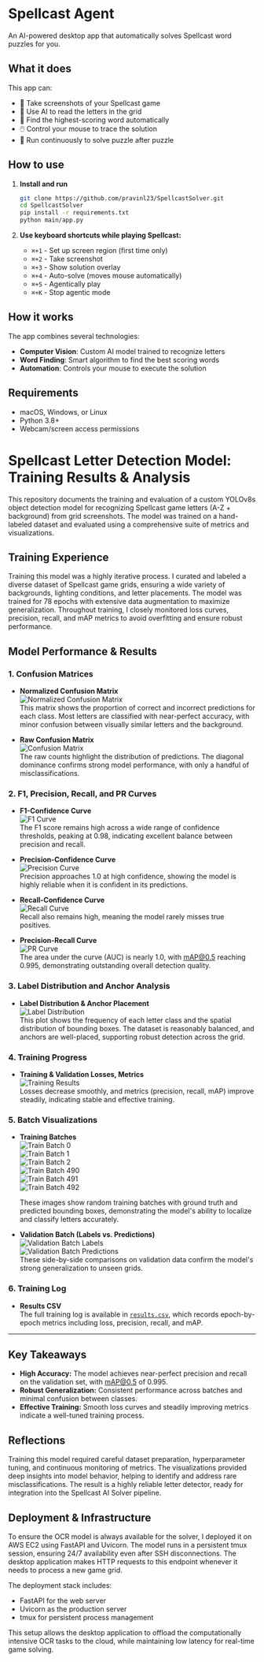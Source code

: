 # Spellcast Agent

An AI-powered desktop app that automatically solves Spellcast word puzzles for you.

## What it does

This app can:
- 📸 Take screenshots of your Spellcast game
- 🤖 Use AI to read the letters in the grid
- 🎯 Find the highest-scoring word automatically  
- 🖱️ Control your mouse to trace the solution
- 🔄 Run continuously to solve puzzle after puzzle

## How to use

1. **Install and run**
   ```bash
   git clone https://github.com/pravinl23/SpellcastSolver.git
   cd SpellcastSolver
   pip install -r requirements.txt
   python main/app.py
   ```

2. **Use keyboard shortcuts while playing Spellcast:**
   - `⌘+1` - Set up screen region (first time only)
   - `⌘+2` - Take screenshot
   - `⌘+3` - Show solution overlay
   - `⌘+4` - Auto-solve (moves mouse automatically)
   - `⌘+5` - Agentically play
   - `⌘+K` - Stop agentic mode

## How it works

The app combines several technologies:
- **Computer Vision**: Custom AI model trained to recognize letters
- **Word Finding**: Smart algorithm to find the best scoring words
- **Automation**: Controls your mouse to execute the solution

## Requirements

- macOS, Windows, or Linux
- Python 3.8+
- Webcam/screen access permissions

# Spellcast Letter Detection Model: Training Results & Analysis

This repository documents the training and evaluation of a custom YOLOv8s object detection model for recognizing Spellcast game letters (A-Z + background) from grid screenshots. The model was trained on a hand-labeled dataset and evaluated using a comprehensive suite of metrics and visualizations.

## Training Experience

Training this model was a highly iterative process. I curated and labeled a diverse dataset of Spellcast game grids, ensuring a wide variety of backgrounds, lighting conditions, and letter placements. The model was trained for 78 epochs with extensive data augmentation to maximize generalization. Throughout training, I closely monitored loss curves, precision, recall, and mAP metrics to avoid overfitting and ensure robust performance.

## Model Performance & Results

### 1. Confusion Matrices

- **Normalized Confusion Matrix**  
  ![Normalized Confusion Matrix](img/confusion_matrix_normalized.png)  
  This matrix shows the proportion of correct and incorrect predictions for each class. Most letters are classified with near-perfect accuracy, with minor confusion between visually similar letters and the background.

- **Raw Confusion Matrix**  
  ![Confusion Matrix](img/confusion_matrix.png)  
  The raw counts highlight the distribution of predictions. The diagonal dominance confirms strong model performance, with only a handful of misclassifications.

### 2. F1, Precision, Recall, and PR Curves

- **F1-Confidence Curve**  
  ![F1 Curve](img/F1_curve.png)  
  The F1 score remains high across a wide range of confidence thresholds, peaking at 0.98, indicating excellent balance between precision and recall.

- **Precision-Confidence Curve**  
  ![Precision Curve](img/P_curve.png)  
  Precision approaches 1.0 at high confidence, showing the model is highly reliable when it is confident in its predictions.

- **Recall-Confidence Curve**  
  ![Recall Curve](img/R_curve.png)  
  Recall also remains high, meaning the model rarely misses true positives.

- **Precision-Recall Curve**  
  ![PR Curve](img/PR_curve.png)  
  The area under the curve (AUC) is nearly 1.0, with mAP@0.5 reaching 0.995, demonstrating outstanding overall detection quality.

### 3. Label Distribution and Anchor Analysis

- **Label Distribution & Anchor Placement**  
  ![Label Distribution](img/labels.jpg)  
  This plot shows the frequency of each letter class and the spatial distribution of bounding boxes. The dataset is reasonably balanced, and anchors are well-placed, supporting robust detection across the grid.

### 4. Training Progress

- **Training & Validation Losses, Metrics**  
  ![Training Results](img/results.png)  
  Losses decrease smoothly, and metrics (precision, recall, mAP) improve steadily, indicating stable and effective training.

### 5. Batch Visualizations

- **Training Batches**  
  ![Train Batch 0](img/train_batch0.jpg)  
  ![Train Batch 1](img/train_batch1.jpg)  
  ![Train Batch 2](img/train_batch2.jpg)  
  ![Train Batch 490](img/train_batch490.jpg)  
  ![Train Batch 491](img/train_batch491.jpg)  
  ![Train Batch 492](img/train_batch492.jpg)  

  These images show random training batches with ground truth and predicted bounding boxes, demonstrating the model's ability to localize and classify letters accurately.

- **Validation Batch (Labels vs. Predictions)**  
  ![Validation Batch Labels](img/val_batch0_labels.jpg)  
  ![Validation Batch Predictions](img/val_batch0_pred.jpg)  
  These side-by-side comparisons on validation data confirm the model's strong generalization to unseen grids.

### 6. Training Log

- **Results CSV**  
  The full training log is available in [`results.csv`](dataset/runs/finaltrain/results.csv), which records epoch-by-epoch metrics including loss, precision, recall, and mAP.

---

## Key Takeaways

- **High Accuracy:** The model achieves near-perfect precision and recall on the validation set, with mAP@0.5 of 0.995.
- **Robust Generalization:** Consistent performance across batches and minimal confusion between classes.
- **Effective Training:** Smooth loss curves and steadily improving metrics indicate a well-tuned training process.

## Reflections

Training this model required careful dataset preparation, hyperparameter tuning, and continuous monitoring of metrics. The visualizations provided deep insights into model behavior, helping to identify and address rare misclassifications. The result is a highly reliable letter detector, ready for integration into the Spellcast AI Solver pipeline.

## Deployment & Infrastructure

To ensure the OCR model is always available for the solver, I deployed it on AWS EC2 using FastAPI and Uvicorn. The model runs in a persistent tmux session, ensuring 24/7 availability even after SSH disconnections. The desktop application makes HTTP requests to this endpoint whenever it needs to process a new game grid.

The deployment stack includes:
- FastAPI for the web server
- Uvicorn as the production server
- tmux for persistent process management

This setup allows the desktop application to offload the computationally intensive OCR tasks to the cloud, while maintaining low latency for real-time game solving.
